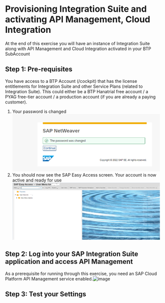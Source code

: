 # Provisioning Integration Suite and activating API Management, Cloud Integration

At the end of this exercise you will have an instance of Integration Suite along with API Management and Cloud Integration activated in your BTP SubAccount


## Step 1: Pre-requisites
You have access to a BTP Account (/cockpit) that has the license entitlements for Integration Suite and other Service Plans (related to Integration Suite). This could either be a BTP Hanatrial free account / a PYAG free-tier account / a production account (if you are already a paying customer).

1. Your password is changed <br>![](/exercises/ex0/images/Picture6.png)
2. You should now see the SAP Easy Access screen. Your account is now active and ready for use <br>![](/exercises/ex0/images/Picture7.png)


## Step 2: Log into your SAP Integration Suite application and access API Management 
As a prerequisite for running through this exercise, you need an SAP Cloud Platform API Management service enabled.![image](https://user-images.githubusercontent.com/24410896/197655320-cbf20aca-6ef6-4748-a8bc-586727e16054.png)


## Step 3: Test your Settings

